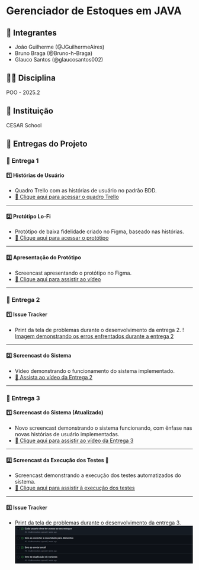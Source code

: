 # Gerenciador de Estoques em JAVA

## 👥 Integrantes
- João Guilherme (@JGuilhermeAires)
- Bruno Braga (@Bruno-h-Braga)
- Glauco Santos (@glaucosantos002)

## 🧑‍🏫 Disciplina
POO - 2025.2

## 🏫 Instituição
CESAR School

## 📌 Entregas do Projeto

### 🚀 Entrega 1

#### 1️⃣ Histórias de Usuário
- Quadro Trello com as histórias de usuário no padrão BDD.  
- [📄 Clique aqui para acessar o quadro Trello](https://trello.com/invite/b/68da875e47d7176df60a5274/ATTIae81c9bbb997afebcff6825082ba72f083E8F966/sistema-de-gerenciamento-de-estoques)

---

#### 2️⃣ Protótipo Lo-Fi
- Protótipo de baixa fidelidade criado no Figma, baseado nas histórias.  
- [🎨 Clique aqui para acessar o protótipo](https://www.figma.com/design/zWb0R4IGBdi4vmgptayMj6/Untitled?node-id=0-1&t=phB4jmD4GaSLRdci-1)

---

#### 3️⃣ Apresentação do Protótipo
- Screencast apresentando o protótipo no Figma.  
- [🎥 Clique aqui para assistir ao vídeo](https://www.youtube.com/watch?v=h2TK5ozCEmc)

---

### 🚀 Entrega 2

#### 1️⃣ Issue Tracker
- Print da tela de problemas durante o desenvolvimento da entrega 2.
 ! [Imagem demonstrando os erros enfrentados durante a entrega 2](IMG/ErrosEntrega2.png)

---

#### 2️⃣ Screencast do Sistema
- Vídeo demonstrando o funcionamento do sistema implementado.  
- [🎥 Assista ao vídeo da Entrega 2](https://youtu.be/vX8AhF9hjbo)

---

### 🚀 Entrega 3

#### 1️⃣ Screencast do Sistema (Atualizado)
- Novo screencast demonstrando o sistema funcionando, com ênfase nas novas histórias de usuário implementadas.  
- [🎥 Clique aqui para assistir ao vídeo da Entrega 3](https://youtu.be/vh-QQZ4hIw4)

---

#### 2️⃣ Screencast da Execução dos Testes 🧪
- Screencast demonstrando a execução dos testes automatizados do sistema.  
- [🎥 Clique aqui para assistir à execução dos testes](https://youtu.be/Ww4LjV-9F2c)

---

#### 3️⃣ Issue Tracker
- Print da tela de problemas durante o desenvolvimento da entrega 3.
![Imagem demostrando os erros enfrentados durante a entrega 3](IMG/ErrosEntrega3.png)

